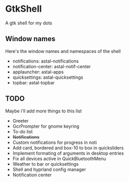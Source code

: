 # GtkShell
A gtk shell for my dots

## Window names
Here's the window names and namespaces of the shell
- notifications: astal-notifications
- notification-center: astal-notif-center
- applauncher: astal-apps
- quicksettings: astal-quicksettings
- topbar: astal-topbar

## TODO
Maybe i'll add more things to this list
- Greeter
- GcrPrompter for gnome keyring
- To-do list
- ~~Notifications~~
- Custom notifications for progress in noti
- Add card, bordered and box-10 to box in quicksliders
- Implement formating of arguments in desktop entries
- Fix all devices active in QuickBluetoothMenu
- Weather to bar or quicksettings
- Shell and hyprland config manager
- Notification center